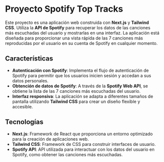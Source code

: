# Proyecto Spotify Top Tracks

Este proyecto es una aplicación web construida con **Next.js** y **Tailwind CSS**. Utiliza la **API de Spotify** para recuperar los datos de las canciones más escuchadas del usuario y mostrarlas en una interfaz. La aplicación está diseñada para proporcionar una vista rápida de las 7 canciones más reproducidas por el usuario en su cuenta de Spotify en cualquier momento.

## Características

- **Autenticación con Spotify**: Implementa el flujo de autenticación de Spotify para permitir que los usuarios inicien sesión y accedan a sus datos personales.
- **Obtención de datos de Spotify**: A través de la **Spotify Web API**, se obtiene la lista de las 7 canciones más escuchadas del usuario.
- **Interfaz responsiva**: La aplicación se adapta a diferentes tamaños de pantalla utilizando **Tailwind CSS** para crear un diseño flexible y accesible.

## Tecnologías

- **Next.js**: Framework de React que proporciona un entorno optimizado para la creación de aplicaciones web.
- **Tailwind CSS**: Framework de CSS para construir interfaces de usuario.
- **Spotify API**: API utilizada para interactuar con los datos del usuario en Spotify, como obtener las canciones más escuchadas.
